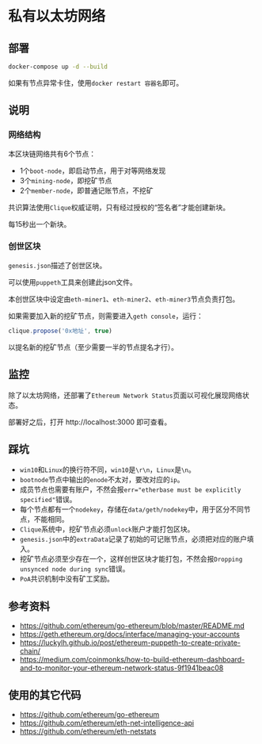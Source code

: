 # 私有以太坊网络

## 部署

```sh
docker-compose up -d --build
```

如果有节点异常卡住，使用`docker restart 容器名`即可。

## 说明

### 网络结构

本区块链网络共有6个节点：

- 1个`boot-node`，即启动节点，用于对等网络发现
- 3个`mining-node`，即挖矿节点
- 2个`member-node`，即普通记账节点，不挖矿

共识算法使用`Clique`权威证明，只有经过授权的“签名者”才能创建新块。

每15秒出一个新块。

### 创世区块

`genesis.json`描述了创世区块。

可以使用`puppeth`工具来创建此json文件。

本创世区块中设定由`eth-miner1`、`eth-miner2`、`eth-miner3`节点负责打包。

如果需要加入新的挖矿节点，则需要进入`geth console`，运行：

```js
clique.propose('0x地址', true)
```

以提名新的挖矿节点（至少需要一半的节点提名才行）。

## 监控

除了以太坊网络，还部署了`Ethereum Network Status`页面以可视化展现网络状态。

部署好之后，打开 http://localhost:3000 即可查看。

## 踩坑

- `win10`和`Linux`的换行符不同，`win10`是`\r\n`，`Linux`是`\n`。
- `bootnode`节点中输出的`enode`不太对，要改对应的`ip`。
- 成员节点也需要有账户，不然会报`err="etherbase must be explicitly specified"`错误。
- 每个节点都有一个`nodekey`，存储在`data/geth/nodekey`中，用于区分不同节点，不能相同。
- `Clique`系统中，挖矿节点必须`unlock`账户才能打包区块。
- `genesis.json`中的`extraData`记录了初始的可记账节点，必须把对应的账户填入。
- 挖矿节点必须至少存在一个，这样创世区块才能打包，不然会报`Dropping unsynced node during sync`错误。
- `PoA`共识机制中没有矿工奖励。

## 参考资料

- https://github.com/ethereum/go-ethereum/blob/master/README.md
- https://geth.ethereum.org/docs/interface/managing-your-accounts
- https://luckylh.github.io/post/ethereum-puppeth-to-create-private-chain/
- https://medium.com/coinmonks/how-to-build-ethereum-dashboard-and-to-monitor-your-ethereum-network-status-9f1941beac08

## 使用的其它代码

- https://github.com/ethereum/go-ethereum
- https://github.com/ethereum/eth-net-intelligence-api
- https://github.com/ethereum/eth-netstats
